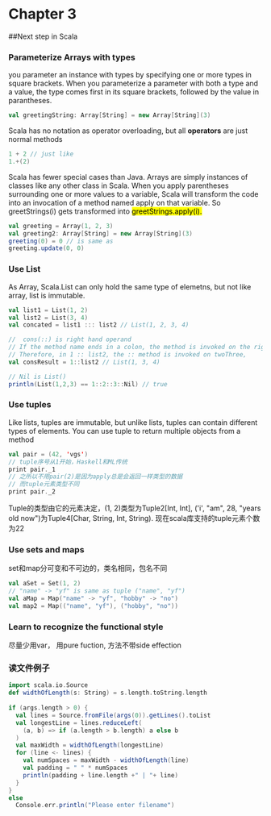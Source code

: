 # Chapter 3 

##Next step in Scala

### Parameterize Arrays with types

you parameter an instance with types by specifying one or more types in square brackets. When you parameterize a parameter with both a type and a value, the type comes first in its square brackets, followed by the value in parantheses.

```scala
val greetingString: Array[String] = new Array[String](3)
```

Scala has no notation as operator overloading, but all **operators** are just normal methods

```scala
1 + 2 // just like
1.+(2)
```
Scala has fewer special cases than Java. Arrays are simply instances of classes like any other class in Scala. When you apply parentheses surrounding one or more values to a variable, Scala will transform the code into an invocation of a method named apply on that variable. So greetStrings(i) gets transformed into <mark>greetStrings.apply(i)<mark>. 

```scala
val greeting = Array(1, 2, 3) 
val greeting2: Array[String] = new Array[String](3)
greeting(0) = 0 // is same as
greeting.update(0, 0)
```

### Use List

As Array, Scala.List can only hold the same type of elemetns, but not like array, list is immutable.

```scala
val list1 = List(1, 2)
val list2 = List(3, 4)
val concated = list1 ::: list2 // List(1, 2, 3, 4)

//  cons(::) is right hand operand
// If the method name ends in a colon, the method is invoked on the right operand. 
// Therefore, in 1 :: list2, the :: method is invoked on twoThree,
val consResult = 1::list2 // List(1, 3, 4)

// Nil is List()
println(List(1,2,3) == 1::2::3::Nil) // true
```

### Use tuples

Like lists, tuples are immutable, but unlike lists, tuples can contain different types of elements. You can use tuple to return multiple objects from a method

```scala
val pair = (42, 'vgs')
// tuple序号从1开始，Haskell和ML传统
print pair._1
// 之所以不用pair(2)是因为apply总是会返回一样类型的数据
// 而tuple元素类型不同
print pair._2 
```

Tuple的类型由它的元素决定，(1, 2)类型为Tuple2[Int, Int], ('i', "am", 28, "years old now")为Tuple4[Char, String, Int, String). 现在scala库支持的tuple元素个数为22

### Use sets and maps

set和map分可变和不可边的，类名相同，包名不同

```scala
val aSet = Set(1, 2)
// "name" -> "yf" is same as tuple ("name", "yf")
val aMap = Map("name" -> "yf", "hobby" -> "no")
val map2 = Map(("name", "yf"), ("hobby", "no"))
```

### Learn to recognize the functional style

尽量少用var， 用pure fuction, 方法不带side effection


### 读文件例子

```scala
import scala.io.Source
def widthOfLength(s: String) = s.length.toString.length  
if (args.length > 0) {  val lines = Source.fromFile(args(0)).getLines().toList  val longestLine = lines.reduceLeft(    (a, b) => if (a.length > b.length) a else b  )  val maxWidth = widthOfLength(longestLine)  for (line <- lines) {    val numSpaces = maxWidth - widthOfLength(line)    val padding = " " * numSpaces    println(padding + line.length +" | "+ line)  } 
}else  Console.err.println("Please enter filename")
```

